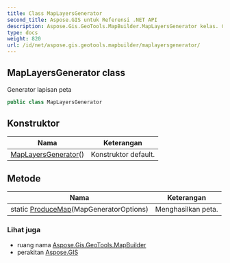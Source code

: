 ```yaml
---
title: Class MapLayersGenerator
second_title: Aspose.GIS untuk Referensi .NET API
description: Aspose.Gis.GeoTools.MapBuilder.MapLayersGenerator kelas. Generator lapisan peta
type: docs
weight: 820
url: /id/net/aspose.gis.geotools.mapbuilder/maplayersgenerator/
---
```

## MapLayersGenerator class

Generator lapisan peta

```csharp
public class MapLayersGenerator
```

## Konstruktor

| Nama | Keterangan |
| --- | --- |
| [MapLayersGenerator](maplayersgenerator/)() | Konstruktor default. |

## Metode

| Nama | Keterangan |
| --- | --- |
| static [ProduceMap](../../aspose.gis.geotools.mapbuilder/maplayersgenerator/producemap/)(MapGeneratorOptions) | Menghasilkan peta. |

### Lihat juga

* ruang nama [Aspose.Gis.GeoTools.MapBuilder](../../aspose.gis.geotools.mapbuilder/)
* perakitan [Aspose.GIS](../../)


